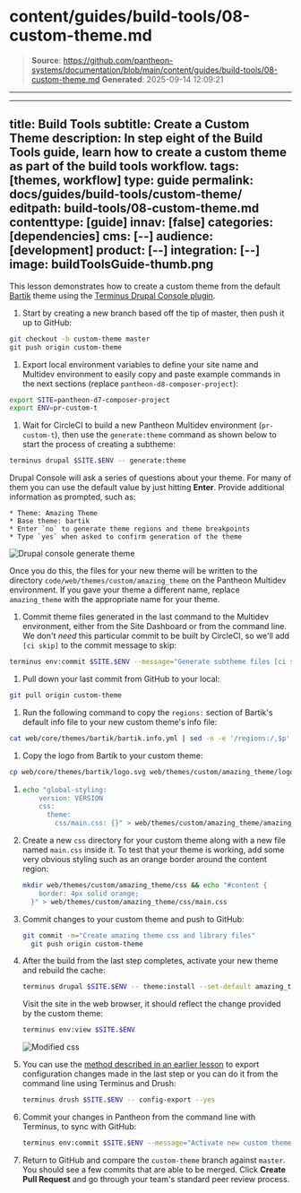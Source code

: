 # content/guides/build-tools/08-custom-theme.md

> **Source**: https://github.com/pantheon-systems/documentation/blob/main/content/guides/build-tools/08-custom-theme.md
> **Generated**: 2025-09-14 12:09:21

---

---
title: Build Tools
subtitle: Create a Custom Theme
description: In step eight of the Build Tools guide, learn how to create a custom theme as part of the build tools workflow.
tags: [themes, workflow]
type: guide
permalink: docs/guides/build-tools/custom-theme/
editpath: build-tools/08-custom-theme.md
contenttype: [guide]
innav: [false]
categories: [dependencies]
cms: [--]
audience: [development]
product: [--]
integration: [--]
image: buildToolsGuide-thumb.png
---
This lesson demonstrates how to create a custom theme from the default [Bartik](https://www.drupal.org/project/bartik) theme using the [Terminus Drupal Console plugin](https://github.com/pantheon-systems/terminus-drupal-console-plugin). 

1. Start by creating a new branch based off the tip of master, then push it up to GitHub:

  ```bash
  git checkout -b custom-theme master
  git push origin custom-theme
  ```

1. Export local environment variables to define your site name and Multidev environment to easily copy and paste example commands in the next sections (replace `pantheon-d8-composer-project`):

  ```bash
  export SITE=pantheon-d7-composer-project
  export ENV=pr-custom-t
  ```

1. Wait for CircleCI to build a new Pantheon Multidev environment (`pr-custom-t`), then use the `generate:theme` command as shown below to start the process of creating a subtheme:

  ```bash
  terminus drupal $SITE.$ENV -- generate:theme
  ```

  <Accordion title="Drupal Console Generate Theme" id="understand-drupal-console" icon="lightbulb">

  Drupal Console will ask a series of questions about your theme. For many of them you can use the default value by just hitting **Enter**. Provide additional information as prompted, such as:

    * Theme: Amazing Theme
    * Base theme: bartik
    * Enter `no` to generate theme regions and theme breakpoints
    * Type `yes` when asked to confirm generation of the theme

  ![Drupal console generate theme](../../../images/pr-workflow/drupal-console-generate-theme.png)

  Once you do this, the files for your new theme will be written to the directory `code/web/themes/custom/amazing_theme` on the Pantheon Multidev environment. If you gave your theme a different name, replace `amazing_theme` with the appropriate name for your theme.

  </Accordion>

1. Commit theme files generated in the last command to the Multidev environment, either from the Site Dashboard or from the command line. We don't _need_ this particular commit to be built by CircleCI, so we'll add `[ci skip]` to the commit message to skip:

  ```bash
  terminus env:commit $SITE.$ENV --message="Generate subtheme files [ci skip]"
  ```

1. Pull down your last commit from GitHub to your local:

  ```bash
  git pull origin custom-theme
  ```

1. Run the following command to copy the `regions:` section of Bartik's default info file to your new custom theme's info file:

  ```bash
  cat web/core/themes/bartik/bartik.info.yml | sed -n -e '/regions:/,$p' >> web/themes/custom/amazing_theme/amazing_theme.info.yml
  ```

1. Copy the logo from Bartik to your custom theme:

  ```bash
  cp web/core/themes/bartik/logo.svg web/themes/custom/amazing_theme/logo.svg
  ```

1.
    ```bash
    echo "global-styling:
        version: VERSION
        css:
          theme:
            css/main.css: {}" > web/themes/custom/amazing_theme/amazing_theme.libraries.yml
    ```

1. Create a new `css` directory for your custom theme along with a new file named `main.css` inside it. To test that your theme is working, add some very obvious styling such as an orange border around the content region:

    ```bash
    mkdir web/themes/custom/amazing_theme/css && echo "#content {
        border: 4px solid orange;
      }" > web/themes/custom/amazing_theme/css/main.css
    ```


1. Commit changes to your custom theme and push to GitHub:

    ```bash
    git commit -m="Create amazing theme css and library files"
      git push origin custom-theme
    ```

1. After the build from the last step completes, activate your new theme and rebuild the cache:

    ```bash
    terminus drupal $SITE.$ENV -- theme:install --set-default amazing_theme
    ```

    Visit the site in the web browser, it should reflect the change provided by the custom theme:

    ```bash
    terminus env:view $SITE.$ENV
    ```

    ![Modified css](../../../images/pr-workflow/modified-css.png)

1. You can use the [method described in an earlier lesson](/guides/build-tools/configure) to export configuration changes made in the last step or you can do it from the command line using Terminus and Drush:

    ```bash
    terminus drush $SITE.$ENV -- config-export --yes
    ```


1. Commit your changes in Pantheon from the command line with Terminus, to sync with GitHub:

    ```bash
    terminus env:commit $SITE.$ENV --message="Activate new custom theme"
    ```

1. Return to GitHub and compare the `custom-theme` branch against `master`. You should see a few commits that are able to be merged. Click **Create Pull Request** and go through your team's standard peer review process.
